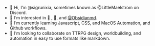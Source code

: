 - 👋 Hi, I’m @sigrunixia, sometimes known as @LittleMaelstrom on Discord. 
- 👀 I’m interested in 🌮 , 🐲, and [@Obsidianmd](https://github.com/obsidianmd).
- 🌱 I’m currently learning Javascript, CSS, and MacOS Automation, and Github workflows.
- 💞️ I’m looking to collaborate on TTRPG design, worldbuilding, and automation in easy to use formats like markdown. 


<!---
sigrunixia/sigrunixia is a ✨ special ✨ repository because its `README.md` (this file) appears on your GitHub profile.
You can click the Preview link to take a look at your changes.
--->
